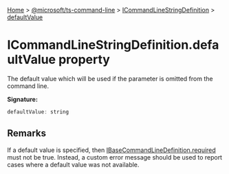 [Home](./index) &gt; [@microsoft/ts-command-line](./ts-command-line.md) &gt; [ICommandLineStringDefinition](./ts-command-line.icommandlinestringdefinition.md) &gt; [defaultValue](./ts-command-line.icommandlinestringdefinition.defaultvalue.md)

# ICommandLineStringDefinition.defaultValue property

The default value which will be used if the parameter is omitted from the command line.

**Signature:**
```javascript
defaultValue: string
```

## Remarks

If a default value is specified, then [IBaseCommandLineDefinition.required](./ts-command-line.ibasecommandlinedefinition.required.md) must not be true. Instead, a custom error message should be used to report cases where a default value was not available.
